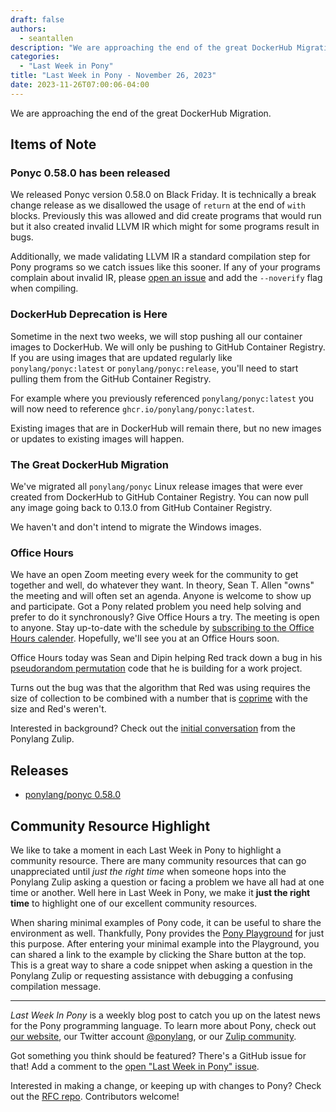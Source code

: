 ```yaml
---
draft: false
authors:
  - seantallen
description: "We are approaching the end of the great DockerHub Migration."
categories:
  - "Last Week in Pony"
title: "Last Week in Pony - November 26, 2023"
date: 2023-11-26T07:00:06-04:00
---
```


We are approaching the end of the great DockerHub Migration.

<!-- more -->

## Items of Note

### Ponyc 0.58.0 has been released

We released Ponyc version 0.58.0 on Black Friday. It is technically a break change release as we disallowed the usage of `return` at the end of `with` blocks. Previously this was allowed and did create programs that would run but it also created invalid LLVM IR which might for some programs result in bugs.

Additionally, we made validating LLVM IR a standard compilation step for Pony programs so we catch issues like this sooner. If any of your programs complain about invalid IR, please [open an issue](https://github.com/ponylang/ponyc/issues/new) and add the `--noverify` flag when compiling.

### DockerHub Deprecation is Here

Sometime in the next two weeks, we will stop pushing all our container images to DockerHub. We will only be pushing to GitHub Container Registry. If you are using images that are updated regularly like `ponylang/ponyc:latest` or `ponylang/ponyc:release`, you'll need to start pulling them from the GitHub Container Registry.

For example where you previously referenced `ponylang/ponyc:latest` you will now need to reference `ghcr.io/ponylang/ponyc:latest`.

Existing images that are in DockerHub will remain there, but no new images or updates to existing images will happen.

### The Great DockerHub Migration

We've migrated all `ponylang/ponyc` Linux release images that were ever created from DockerHub to GitHub Container Registry. You can now pull any image going back to 0.13.0 from GitHub Container Registry.

We haven't and don't intend to migrate the Windows images.

### Office Hours

We have an open Zoom meeting every week for the community to get together and well, do whatever they want. In theory, Sean T. Allen "owns" the meeting and will often set an agenda. Anyone is welcome to show up and participate. Got a Pony related problem you need help solving and prefer to do it synchronously? Give Office Hours a try. The meeting is open to anyone. Stay up-to-date with the schedule by [subscribing to the Office Hours calender](https://calendar.google.com/calendar/ical/4465e68ae24131ae00461a40893f2637a2c9ac510e311a44ff78680e2f183ce3%40group.calendar.google.com/public/basic.ics). Hopefully, we'll see you at an Office Hours soon.

Office Hours today was Sean and Dipin helping Red track down a bug in his [pseudorandom permutation](https://en.wikipedia.org/wiki/Pseudorandom_permutation) code that he is building for a work project.

Turns out the bug was that the algorithm that Red was using requires the size of collection to be combined with a number that is [coprime](https://en.wikipedia.org/wiki/Coprime_integers) with the size and Red's weren't.

Interested in background? Check out the [initial conversation](https://ponylang.zulipchat.com/#narrow/stream/234733-off-topic/topic/Algorithm.20Request.3A.20uniform.20and.20100.25.20coverage.20prng) from the Ponylang Zulip.

## Releases

- [ponylang/ponyc 0.58.0](https://github.com/ponylang/ponyc/releases/tag/0.58.0)

## Community Resource Highlight

We like to take a moment in each Last Week in Pony to highlight a community resource. There are many community resources that can go unappreciated until _just the right time_ when someone hops into the Ponylang Zulip asking a question or facing a problem we have all had at one time or another. Well here in Last Week in Pony, we make it **just the right time** to highlight one of our excellent community resources.

When sharing minimal examples of Pony code, it can be useful to share the environment as well. Thankfully, Pony provides the [Pony Playground](https://playground.ponylang.io/) for just this purpose. After entering your minimal example into the Playground, you can shared a link to the example by clicking the Share button at the top. This is a great way to share a code snippet when asking a question in the Ponylang Zulip or requesting assistance with debugging a confusing compilation message.

---

_Last Week In Pony_ is a weekly blog post to catch you up on the latest news for the Pony programming language. To learn more about Pony, check out [our website](https://ponylang.io), our Twitter account [@ponylang](https://twitter.com/ponylang), or our [Zulip community](https://ponylang.zulipchat.com).

Got something you think should be featured? There's a GitHub issue for that! Add a comment to the [open "Last Week in Pony" issue](https://github.com/ponylang/ponylang.github.io/issues?q=is%3Aissue+is%3Aopen+label%3Alast-week-in-pony).

Interested in making a change, or keeping up with changes to Pony? Check out the [RFC repo](https://github.com/ponylang/rfcs). Contributors welcome!

